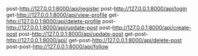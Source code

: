 post-http://127.0.0.1:8000/api/register
post-http://127.0.0.1:8000/api/login
get-http://127.0.0.1:8000/api/view-profile
get-http://127.0.0.1:8000/api/delete-profile
post-http://127.0.0.1:8000/api/update-post
post-http://127.0.0.1:8000/api/create-post
post-http://127.0.0.1:8000/api/update-post
get-post-http://127.0.0.1:8000/api/
get-post-http://127.0.0.1:8000/api/delete-post
post-post-http://127.0.0.1:8000/api/follow
